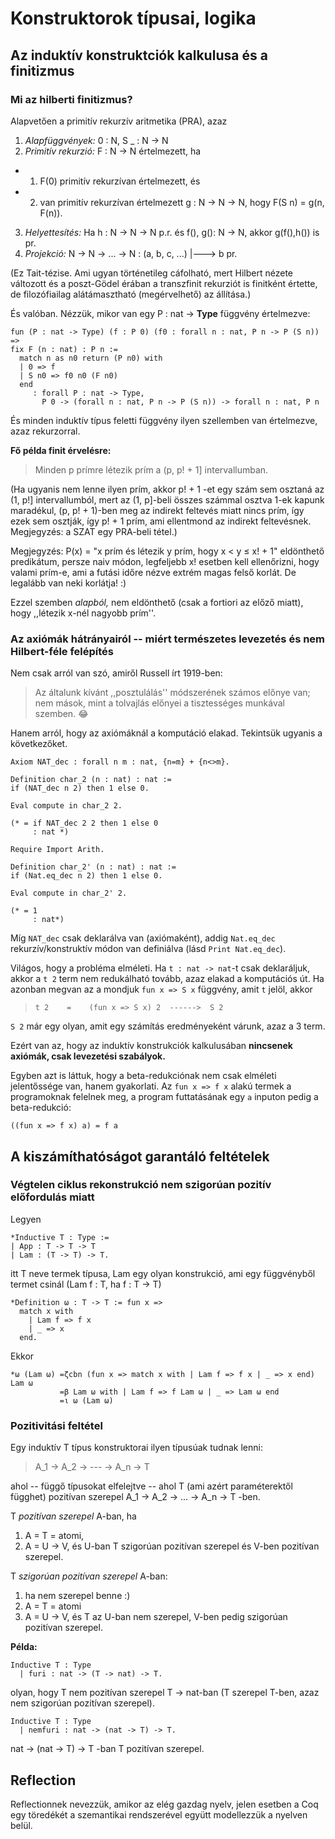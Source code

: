# Konstruktorok típusai, logika

## Az induktív konstruktciók kalkulusa és a finitizmus

### Mi az hilberti finitizmus?

Alapvetően a primitív rekurzív aritmetika (PRA), azaz 

1. _Alapfüggvények:_ 0 : N, S _ : N -> N
2. _Primitív rekurzió:_ F : N -> N értelmezett, ha 
  * 1. F(0) primitív rekurzívan értelmezett, és 
  * 2. van primitív rekurzívan értelmezett g : N -> N -> N, hogy F(S n) = g(n, F(n)).
3. _Helyettesítés:_ Ha h : N -> N -> N p.r. és f(), g(): N -> N, akkor g(f(),h()) is pr. 
4. _Projekció:_ N -> N -> ... -> N : (a, b, c, ...) |---> b pr.

(Ez Tait-tézise. Ami ugyan történetileg cáfolható, mert Hilbert nézete változott és a poszt-Gödel érában a transzfinit rekurziót is finitként értette, de filozófiailag alátámasztható (megérvelhető) az állítása.)

És valóban. Nézzük, mikor van egy P : nat -> **Type** függvény értelmezve: 

````coq
fun (P : nat -> Type) (f : P 0) (f0 : forall n : nat, P n -> P (S n)) =>
fix F (n : nat) : P n :=
  match n as n0 return (P n0) with
  | 0 => f
  | S n0 => f0 n0 (F n0)
  end
     : forall P : nat -> Type,
       P 0 -> (forall n : nat, P n -> P (S n)) -> forall n : nat, P n
````
És minden induktív típus feletti függvény ilyen szellemben van értelmezve, azaz rekurzorral.

**Fő példa finit érvelésre:**

> Minden p prímre létezik prím a (p, p! + 1] intervallumban. 

(Ha ugyanis nem lenne ilyen prím, akkor p! + 1 -et egy szám sem osztaná az (1, p!] intervallumból, mert az (1, p]-beli összes számmal osztva 1-ek kapunk maradékul, (p, p! + 1)-ben meg az indirekt feltevés miatt nincs prím, így ezek sem osztják, így p! + 1 prím, ami ellentmond az indirekt feltevésnek. Megjegyzés: a SZAT egy PRA-beli tétel.)

Megjegyzés: P(x) = "x prím és létezik y prím, hogy x < y ≤ x! + 1" eldönthető predikátum, persze naiv módon, legfeljebb x! esetben kell ellenőrizni, hogy valami prím-e, ami a futási időre nézve extrém magas felső korlát. De legalább van neki korlátja! :)

Ezzel szemben _alapból,_ nem eldönthető (csak a fortiori az előző miatt), hogy ,,létezik x-nél nagyobb prím''. 

### Az axiómák hátrányairól -- miért természetes levezetés és nem Hilbert-féle felépítés
 
Nem csak arról van szó, amiről Russell írt 1919-ben: 
 
 > Az általunk kívánt ,,posztulálás'' módszerének számos előnye van; nem mások, mint a tolvajlás előnyei a tisztességes munkával szemben. :joy:

Hanem arról, hogy az axiómáknál a komputáció elakad. Tekintsük ugyanis a következőket. 

````coq
Axiom NAT_dec : forall n m : nat, {n=m} + {n<>m}.

Definition char_2 (n : nat) : nat :=
if (NAT_dec n 2) then 1 else 0.

Eval compute in char_2 2.

(* = if NAT_dec 2 2 then 1 else 0
     : nat *)

Require Import Arith.

Definition char_2' (n : nat) : nat :=
if (Nat.eq_dec n 2) then 1 else 0.

Eval compute in char_2' 2.
 
(* = 1
     : nat*)
````

Míg ````NAT_dec```` csak deklarálva van (axiómaként), addig ````Nat.eq_dec```` rekurzív/konstruktív módon van definiálva (lásd ````Print Nat.eq_dec````).

Világos, hogy a probléma elméleti. Ha ````t : nat -> nat````-t csak deklaráljuk, akkor a ````t 2```` term nem redukálható tovább, azaz elakad a komputációs út. Ha azonban megvan az a mondjuk ````fun x => S x```` függvény, amit ````t```` jelöl, akkor 

> ````t 2    =    (fun x => S x) 2  ------>  S 2```` 

````S 2```` már egy olyan, amit egy számítás eredményeként várunk, azaz a 3 term.   

Ezért van az, hogy az induktív konstrukciók kalkulusában **nincsenek axiómák, csak levezetési szabályok.**

Egyben azt is láttuk, hogy a beta-redukciónak nem csak elméleti jelentőssége van, hanem gyakorlati. Az ````fun x => f x```` alakú termek a programoknak felelnek meg, a program futtatásának egy ````a```` inputon pedig a beta-redukció:

````coq
((fun x => f x) a) = f a
````

## A kiszámíthatóságot garantáló feltételek
<!--- 
### Jólfundáltsági feltétel

Kíséreljünk meg rekurzióval _definiálni_ egy f ( _ _ _ ) függvényt, ami T típusú. Ezt valami egyenlettel gondoljuk megtenni:

> f (a, b, c) := g ( f (d, e, h) )

ahol **1.** f nem szerepel g-ben és **2.** amikor g-t f (d, e, h) -re alkalmazzuk, akkor de d, e, h alacsonyabb _konstrukciós_ bonyolultságú, mint a, b, c, azaz d, e, h -re már rekurzívan definiált (megkonstruált) f. 

Ezek az induktívan definiált típusokra is igazak, vagyis azokra a típusokra, amelyekben az a, b, c, d, e, h konstrukciók laknak. Legyen T ( _ _ _ ) egy paraméteres típus, amit rekurzióval definiálunk, azaz megadunk cons konstruktorokat, amik T ( _ _ _ ) -beli lakókat gyártanak le, pl. Backus--Naur-jelléssel (itt a konstruktor nincs feltüntetve):

> T (A, B, C) ::= ... | cons ( T (A, B, C) ) | ...

illetve a lakókat általános t (A, B, C) : T (A, B, C) jelöléssel feltüntetve:

> t(A, B, C) ::= ... | const ( t (A, B, C), ... ) | ...

Pl. Coq jelöléssel, mondjuk a vagy (ebben nincs rekurzió)

````coq
Inductive or (A B : Prop) : Prop :=
    | or_introl : A -> A \/ B 
    | or_intror : B -> A \/ B.
````

BNF-ben:

> t (A, B) ::= or_intro (A) | or_intror (B) 

illetve a nat lista:

````coq
Inductive list (A : Type) : Type :=
    | nil : list A 
    | cons : A -> list A -> list A
````

BNF-ben:

> t (A) ::= nil | cons (A) ( t (A) )


-->

### Végtelen ciklus rekonstrukció nem szigorúan pozitív előfordulás miatt

Legyen 

````coq 
*Inductive T : Type :=
| App : T -> T -> T
| Lam : (T -> T) -> T.
````
itt T neve termek típusa, Lam egy olyan konstrukció, ami egy függvényből termet csinál (Lam f : T, ha f : T -> T)

````coq 
*Definition ω : T -> T := fun x =>
  match x with
    | Lam f => f x
    | _ => x
  end.
````

Ekkor 

````coq 
*ω (Lam ω) =ζcbn (fun x => match x with | Lam f => f x | _ => x end) Lam ω  
           =β Lam ω with | Lam f => f Lam ω | _ => Lam ω end 
           =ι ω (Lam ω)
````

### Pozitivitási feltétel

Egy induktív T típus konstruktorai ilyen típusúak tudnak lenni:

> A_1 -> A_2 -> --- -> A_n -> T

ahol -- függő típusokat elfelejtve -- ahol T (ami azért paraméterektől függhet) pozitívan szerepel A_1 -> A_2 -> ... -> A_n -> T -ben.

T _pozitívan szerepel_ A-ban, ha

1. A = T = atomi,
2. A = U -> V, és U-ban T szigorúan pozitívan szerepel és V-ben pozitívan szerepel.

T _szigorúan pozitívan szerepel_ A-ban:

1. ha nem szerepel benne :) 
2. A = T = atomi
3. A = U -> V, és T az U-ban nem szerepel, V-ben pedig szigorúan pozitívan szerepel.

**Példa:**

````coq 
Inductive T : Type 
  | furi : nat -> (T -> nat) -> T.
````

olyan, hogy T nem pozitívan szerepel T -> nat-ban (T szerepel T-ben, azaz nem szigorúan pozitívan szerepel).

````coq 
Inductive T : Type 
  | nemfuri : nat -> (nat -> T) -> T.
````

nat -> (nat -> T) -> T -ban T pozitívan szerepel.

## Reflection

Reflectionnek nevezzük, amikor az elég gazdag nyelv, jelen esetben a Coq egy töredékét a szemantikai rendszerével együtt modellezzük a nyelven belül. 


